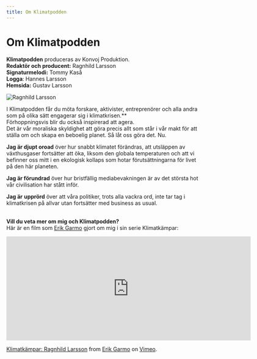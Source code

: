 ```yaml
---
title: Om Klimatpodden
---
```

# Om Klimatpodden

**Klimatpodden** produceras av Konvoj Produktion.\
**Redaktör och producent:** Ragnhild Larsson \
**Signaturmelodi:** Tommy Kaså\
**Logga**: Hannes Larsson\
**Hemsida:** Gustav Larsson 

![Ragnhild Larsson]()

I Klimatpodden får du möta forskare, aktivister, entreprenörer och alla andra som på olika sätt engagerar sig i klimatkrisen.\*\*  \
Förhoppningsvis blir du också inspirerad att agera. \
Det är vår moraliska skyldighet att göra precis allt som står i vår makt för att ställa om och skapa en beboelig planet. Så låt oss göra det. Nu.

**Jag är djupt oroad** över hur snabbt klimatet förändras, att utsläppen av växthusgaser fortsätter att öka, liksom den globala temperaturen och att vi befinner oss mitt i en ekologisk kollaps som hotar förutsättningarna för livet på den här planeten. 

**Jag är förundrad** över hur bristfällig mediabevakningen är av det största hot vår civilisation har stått inför.

**Jag är** **upprörd** över att våra politiker, trots alla vackra ord, inte tar tag i klimatkrisen på allvar utan fortsätter med business as usual.

\
**Vill du veta mer om mig och Klimatpodden?** \
Här är en film som [Erik Garmo](https://www.garmomedia.se/planetfilmer) gjort om mig i sin serie Klimatkämpar:

<iframe src="https://player.vimeo.com/video/339101415?color=66CCA8&title=0&byline=0&portrait=0" width="640" height="272" frameborder="0" allow="autoplay; fullscreen" allowfullscreen></iframe>
<p><a href="https://vimeo.com/339101415">Klimatk&auml;mpar: Ragnhild Larsson</a> from <a href="https://vimeo.com/erikgarmo">Erik Garmo</a> on <a href="https://vimeo.com">Vimeo</a>.</p>
